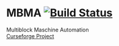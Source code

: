 # MBMA [![Build Status](https://travis-ci.org/BB20101997/MBMA.svg?branch=master)](https://travis-ci.org/BB20101997/MBMA)
Multiblock Maschine Automation  
[Curseforge Project](https://minecraft.curseforge.com/projects/multiblock-maschine-automation)

